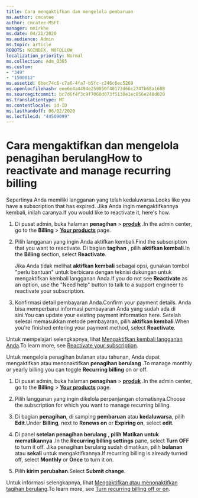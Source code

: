 ```yaml
---
title: Cara mengaktifkan dan mengelola pembaruan
ms.author: cmcatee
author: cmcatee-MSFT
manager: mnirkhe
ms.date: 04/21/2020
ms.audience: Admin
ms.topic: article
ROBOTS: NOINDEX, NOFOLLOW
localization_priority: Normal
ms.collection: Adm_O365
ms.custom:
- "349"
- "1500012"
ms.assetid: 6bec74c6-c7a6-4fa7-b5fc-c246c6ec5269
ms.openlocfilehash: eee6e4a4494e259050f40173d66c2747b68a1608
ms.sourcegitcommit: bc7d6f4f3c9f7060d073f5130e1ec856e248d020
ms.translationtype: MT
ms.contentlocale: id-ID
ms.lasthandoff: 06/02/2020
ms.locfileid: "44509099"
---
```

# <a name="how-to-reactivate-and-manage-recurring-billing"></a><span data-ttu-id="e7f2b-102">Cara mengaktifkan dan mengelola penagihan berulang</span><span class="sxs-lookup"><span data-stu-id="e7f2b-102">How to reactivate and manage recurring billing</span></span>

<span data-ttu-id="e7f2b-103">Sepertinya Anda memiliki langganan yang telah kedaluwarsa.</span><span class="sxs-lookup"><span data-stu-id="e7f2b-103">Looks like you have a subscription that has expired.</span></span> <span data-ttu-id="e7f2b-104">Jika Anda ingin mengaktifkannya kembali, inilah caranya.</span><span class="sxs-lookup"><span data-stu-id="e7f2b-104">If you would like to reactivate it, here's how.</span></span>
  
1. <span data-ttu-id="e7f2b-105">Di pusat admin, buka halaman **penagihan** \> **[produk](https://go.microsoft.com/fwlink/p/?linkid=842054)** .</span><span class="sxs-lookup"><span data-stu-id="e7f2b-105">In the admin center, go to the **Billing** \> **[Your products](https://go.microsoft.com/fwlink/p/?linkid=842054)** page.</span></span>

2. <span data-ttu-id="e7f2b-106">Pilih langganan yang ingin Anda aktifkan kembali.</span><span class="sxs-lookup"><span data-stu-id="e7f2b-106">Find the subscription that you want to reactivate.</span></span> <span data-ttu-id="e7f2b-107">Di bagian **tagihan** , pilih **aktifkan kembali**.</span><span class="sxs-lookup"><span data-stu-id="e7f2b-107">In the **Billing** section, select  **Reactivate**.</span></span>

    <span data-ttu-id="e7f2b-108">Jika Anda tidak melihat **aktifkan kembali** sebagai opsi, gunakan tombol "perlu bantuan" untuk berbicara dengan teknisi dukungan untuk mengaktifkan kembali langganan Anda.</span><span class="sxs-lookup"><span data-stu-id="e7f2b-108">If you do not see **Reactivate** as an option, use the "Need help" button to talk to a support engineer to reactivate your subscription.</span></span>

3. <span data-ttu-id="e7f2b-109">Konfirmasi detail pembayaran Anda.</span><span class="sxs-lookup"><span data-stu-id="e7f2b-109">Confirm your payment details.</span></span> <span data-ttu-id="e7f2b-110">Anda bisa memperbarui informasi pembayaran Anda yang sudah ada di sini.</span><span class="sxs-lookup"><span data-stu-id="e7f2b-110">You can update your existing payment information here.</span></span> <span data-ttu-id="e7f2b-111">Setelah selesai memasukkan metode pembayaran, pilih **aktifkan kembali**.</span><span class="sxs-lookup"><span data-stu-id="e7f2b-111">When you're finished entering your payment method, select **Reactivate**.</span></span>

<span data-ttu-id="e7f2b-112">Untuk mempelajari selengkapnya, lihat [Mengaktifkan kembali langganan Anda](https://docs.microsoft.com/microsoft-365/commerce/subscriptions-and-billing/reactivate-your-subscription).</span><span class="sxs-lookup"><span data-stu-id="e7f2b-112">To learn more, see [Reactivate your subscription](https://docs.microsoft.com/microsoft-365/commerce/subscriptions-and-billing/reactivate-your-subscription).</span></span> 

<span data-ttu-id="e7f2b-113">Untuk mengelola penagihan bulanan atau tahunan, Anda dapat mengaktifkan atau menonaktifkan **penagihan berulang** .</span><span class="sxs-lookup"><span data-stu-id="e7f2b-113">To manage monthly or yearly billing you can toggle **Recurring billing** on or off.</span></span>
  
1. <span data-ttu-id="e7f2b-114">Di pusat admin, buka halaman **penagihan** \> **[produk](https://go.microsoft.com/fwlink/p/?linkid=842054)** .</span><span class="sxs-lookup"><span data-stu-id="e7f2b-114">In the admin center, go to the **Billing** \> **[Your products](https://go.microsoft.com/fwlink/p/?linkid=842054)** page.</span></span>

2. <span data-ttu-id="e7f2b-115">Pilih langganan yang ingin dikelola perpanjangan otomatisnya.</span><span class="sxs-lookup"><span data-stu-id="e7f2b-115">Choose the subscription for which you want to manage recurring billing.</span></span>

3. <span data-ttu-id="e7f2b-116">Di bagian **penagihan**, di samping **pembaruan** atau **kedaluwarsa**, pilih **Edit**.</span><span class="sxs-lookup"><span data-stu-id="e7f2b-116">Under **Billing**, next to **Renews on** or **Expiring on**, select **edit**.</span></span>

4. <span data-ttu-id="e7f2b-117">Di panel **setelan penagihan berulang** **, pilih Matikan untuk mematikannya** .</span><span class="sxs-lookup"><span data-stu-id="e7f2b-117">In the **Recurring billing settings** pane, select **Turn OFF** to turn it off.</span></span> <span data-ttu-id="e7f2b-118">Jika penagihan berulang sudah dimatikan, pilih **bulanan** atau **sekali** untuk mengaktifkannya.</span><span class="sxs-lookup"><span data-stu-id="e7f2b-118">If recurring billing is already turned off, select **Monthly** or **Once** to turn it on.</span></span>

5. <span data-ttu-id="e7f2b-119">Pilih **kirim perubahan**.</span><span class="sxs-lookup"><span data-stu-id="e7f2b-119">Select **Submit change**.</span></span>

<span data-ttu-id="e7f2b-120">Untuk informasi selengkapnya, lihat [Mengaktifkan atau menonaktifkan tagihan berulang](https://docs.microsoft.com/microsoft-365/commerce/subscriptions/renew-your-subscription#turn-recurring-billing-off-or-on).</span><span class="sxs-lookup"><span data-stu-id="e7f2b-120">To learn more, see [Turn recurring billing off or on](https://docs.microsoft.com/microsoft-365/commerce/subscriptions/renew-your-subscription#turn-recurring-billing-off-or-on).</span></span>